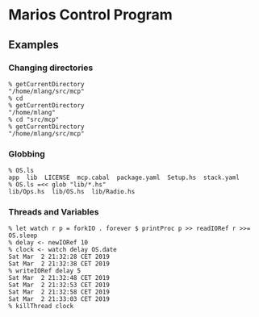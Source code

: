 # Marios Control Program

## Examples

### Changing directories

```console
% getCurrentDirectory
"/home/mlang/src/mcp"
% cd
% getCurrentDirectory
"/home/mlang"
% cd "src/mcp"
% getCurrentDirectory
"/home/mlang/src/mcp"
```

### Globbing

```console
% OS.ls
app  lib  LICENSE  mcp.cabal  package.yaml  Setup.hs  stack.yaml
% OS.ls =<< glob "lib/*.hs"
lib/Ops.hs  lib/OS.hs  lib/Radio.hs
```

### Threads and Variables

```console
% let watch r p = forkIO . forever $ printProc p >> readIORef r >>= OS.sleep
% delay <- newIORef 10
% clock <- watch delay OS.date
Sat Mar  2 21:32:28 CET 2019
Sat Mar  2 21:32:38 CET 2019
% writeIORef delay 5
Sat Mar  2 21:32:48 CET 2019
Sat Mar  2 21:32:53 CET 2019
Sat Mar  2 21:32:58 CET 2019
Sat Mar  2 21:33:03 CET 2019
% killThread clock
```

